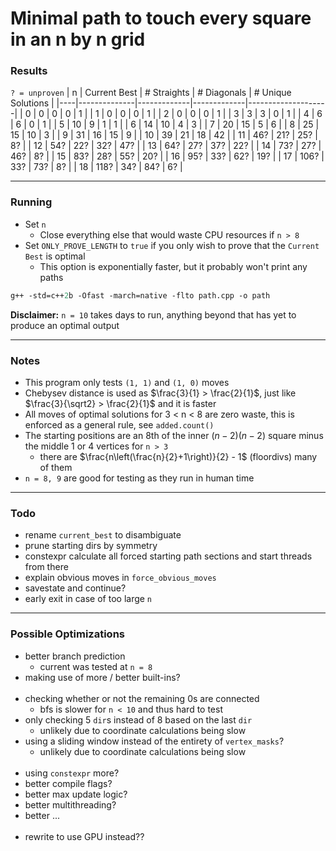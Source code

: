 # Minimal path to touch every square in an n by n grid

### Results
`? = unproven`
| n  | Current Best | # Straights | # Diagonals | # Unique Solutions |
|----|--------------|-------------|-------------|--------------------|
| 0  | 0            | 0           | 0           | 1                  |
| 1  | 0            | 0           | 0           | 1                  |
| 2  | 0            | 0           | 0           | 1                  |
| 3  | 3            | 3           | 0           | 1                  |
| 4  | 6            | 6           | 0           | 1                  |
| 5  | 10           | 9           | 1           | 1                  |
| 6  | 14           | 10          | 4           | 3                  |
| 7  | 20           | 15          | 5           | 6                  |
| 8  | 25           | 15          | 10          | 3                  |
| 9  | 31           | 16          | 15          | 9                  |
| 10 | 39           | 21          | 18          | 42                 |
| 11 | 46?          | 21?         | 25?         | 8?                 |
| 12 | 54?          | 22?         | 32?         | 47?                |
| 13 | 64?          | 27?         | 37?         | 22?                |
| 14 | 73?          | 27?         | 46?         | 8?                 |
| 15 | 83?          | 28?         | 55?         | 20?                |
| 16 | 95?          | 33?         | 62?         | 19?                |
| 17 | 106?         | 33?         | 73?         | 8?                 |
| 18 | 118?         | 34?         | 84?         | 6?                 |

---

### Running
- Set `n`
  - Close everything else that would waste CPU resources if `n > 8`
- Set `ONLY_PROVE_LENGTH` to `true` if you only wish to prove that the `Current Best` is optimal
  - This option is exponentially faster, but it probably won't print any paths
```ps
g++ -std=c++2b -Ofast -march=native -flto path.cpp -o path
```
**Disclaimer:** `n = 10` takes days to run, anything beyond that has yet to produce an optimal output

---

### Notes

- This program only tests `(1, 1)` and `(1, 0)` moves
- Chebysev distance is used as $\frac{3}{1} > \frac{2}{1}$, just like $\frac{3}{\sqrt2} > \frac{2}{1}$ and it is faster
- All moves of optimal solutions for 3 < n < 8 are zero waste, this is enforced as a general rule, see `added.count()`
- The starting positions are an 8th of the inner $(n - 2)(n - 2)$ square minus the middle 1 or 4 vertices for `n > 3`
  - there are $\frac{n\left(\frac{n}{2}+1\right)}{2} - 1$ (floordivs) many of them
- `n = 8, 9` are good for testing as they run in human time

---

### Todo
- rename `current_best` to disambiguate
- prune starting dirs by symmetry
- constexpr calculate all forced starting path sections and start threads from there
- explain obvious moves in `force_obvious_moves`
- savestate and continue?
- early exit in case of too large `n`

---

### Possible Optimizations

- better branch prediction
  - current was tested at `n = 8`
- making use of more / better built-ins?
  <br><br>
- checking whether or not the remaining 0s are connected
  - bfs is slower for `n < 10` and thus hard to test
- only checking 5 `dir`s instead of 8 based on the last `dir`
  - unlikely due to coordinate calculations being slow
- using a sliding window instead of the entirety of `vertex_masks`?
  - unlikely due to coordinate calculations being slow
  <br><br>
- using `constexpr` more?
- better compile flags?
- better max update logic?
- better multithreading?
- better ...
  <br><br>
- rewrite to use GPU instead??
